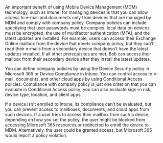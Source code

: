 An important benefit of using Mobile Device Management (MDM) technology, such as Intune, for managing devices is that you can allow access to e-mail and documents only from devices that are managed by MDM and comply with company policy. Company policies can include specifying that user passwords must be complex, local data on devices must be encrypted, the use of multifactor authentication (MFA), and the latest updates are installed. For example, users can access their Exchange Online mailbox from the device that meets company policy, but they can’t read their e-mails from a secondary device that doesn't have the latest updates installed. If all other prerequisites are met, Bob can access their mailbox from their secondary device after they install the latest updates.

You can define company policies by using the Device Security policy in Microsoft 365 or Device Compliance in Intune. You can control access to e-mail, documents, and other cloud apps by using Conditional Access policies. Compliance with company policy is just one criterion that you can evaluate in Conditional Access policy; you can also evaluate sign-in risk, device type, location, and client apps.

If a device isn't enrolled to Intune, its compliance can’t be evaluated, but you can prevent access to mailboxes, documents, and cloud apps from such devices. If a user tries to access their mailbox from such a device, depending on how you set the policy, the user might be blocked from accessing Microsoft 365 resources or redirected to enroll the device to MDM. Alternatively, the user could be granted access, but Microsoft 365 would report a policy violation.

